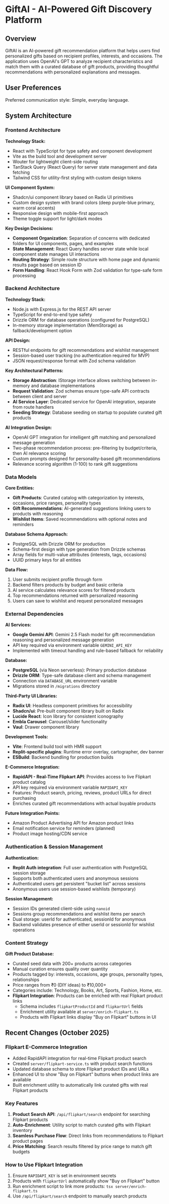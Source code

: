 # GiftAI - AI-Powered Gift Discovery Platform

## Overview

GiftAI is an AI-powered gift recommendation platform that helps users find personalized gifts based on recipient profiles, interests, and occasions. The application uses OpenAI's GPT to analyze recipient characteristics and match them with a curated database of gift products, providing thoughtful recommendations with personalized explanations and messages.

## User Preferences

Preferred communication style: Simple, everyday language.

## System Architecture

### Frontend Architecture

**Technology Stack:**
- React with TypeScript for type safety and component development
- Vite as the build tool and development server
- Wouter for lightweight client-side routing
- TanStack Query (React Query) for server state management and data fetching
- Tailwind CSS for utility-first styling with custom design tokens

**UI Component System:**
- Shadcn/ui component library based on Radix UI primitives
- Custom design system with brand colors (deep purple-blue primary, warm coral accents)
- Responsive design with mobile-first approach
- Theme toggle support for light/dark modes

**Key Design Decisions:**
- **Component Organization**: Separation of concerns with dedicated folders for UI components, pages, and examples
- **State Management**: React Query handles server state while local component state manages UI interactions
- **Routing Strategy**: Simple route structure with home page and dynamic results page based on session ID
- **Form Handling**: React Hook Form with Zod validation for type-safe form processing

### Backend Architecture

**Technology Stack:**
- Node.js with Express.js for the REST API server
- TypeScript for end-to-end type safety
- Drizzle ORM for database operations (configured for PostgreSQL)
- In-memory storage implementation (MemStorage) as fallback/development option

**API Design:**
- RESTful endpoints for gift recommendations and wishlist management
- Session-based user tracking (no authentication required for MVP)
- JSON request/response format with Zod schema validation

**Key Architectural Patterns:**
- **Storage Abstraction**: IStorage interface allows switching between in-memory and database implementations
- **Request Validation**: Zod schemas ensure type-safe API contracts between client and server
- **AI Service Layer**: Dedicated service for OpenAI integration, separate from route handlers
- **Seeding Strategy**: Database seeding on startup to populate curated gift products

**AI Integration Design:**
- OpenAI GPT integration for intelligent gift matching and personalized message generation
- Two-phase recommendation process: pre-filtering by budget/criteria, then AI relevance scoring
- Custom prompts designed for personality-based gift recommendations
- Relevance scoring algorithm (1-100) to rank gift suggestions

### Data Models

**Core Entities:**
- **Gift Products**: Curated catalog with categorization by interests, occasions, price ranges, personality types
- **Gift Recommendations**: AI-generated suggestions linking users to products with reasoning
- **Wishlist Items**: Saved recommendations with optional notes and reminders

**Database Schema Approach:**
- PostgreSQL with Drizzle ORM for production
- Schema-first design with type generation from Drizzle schemas
- Array fields for multi-value attributes (interests, tags, occasions)
- UUID primary keys for all entities

**Data Flow:**
1. User submits recipient profile through form
2. Backend filters products by budget and basic criteria
3. AI service calculates relevance scores for filtered products
4. Top recommendations returned with personalized reasoning
5. Users can save to wishlist and request personalized messages

### External Dependencies

**AI Services:**
- **Google Gemini API**: Gemini 2.5 Flash model for gift recommendation reasoning and personalized message generation
- API key required via environment variable `GEMINI_API_KEY`
- Implemented with timeout handling and rule-based fallback for reliability

**Database:**
- **PostgreSQL** (via Neon serverless): Primary production database
- **Drizzle ORM**: Type-safe database client and schema management
- Connection via `DATABASE_URL` environment variable
- Migrations stored in `/migrations` directory

**Third-Party UI Libraries:**
- **Radix UI**: Headless component primitives for accessibility
- **Shadcn/ui**: Pre-built component library built on Radix
- **Lucide React**: Icon library for consistent iconography
- **Embla Carousel**: Carousel/slider functionality
- **Vaul**: Drawer component library

**Development Tools:**
- **Vite**: Frontend build tool with HMR support
- **Replit-specific plugins**: Runtime error overlay, cartographer, dev banner
- **ESBuild**: Backend bundling for production builds

**E-Commerce Integration:**
- **RapidAPI - Real-Time Flipkart API**: Provides access to live Flipkart product catalog
- API key required via environment variable `RAPIDAPI_KEY`
- Features: Product search, pricing, reviews, product URLs for direct purchasing
- Enriches curated gift recommendations with actual buyable products

**Future Integration Points:**
- Amazon Product Advertising API for Amazon product links
- Email notification service for reminders (planned)
- Product image hosting/CDN service

### Authentication & Session Management

**Authentication:**
- **Replit Auth integration**: Full user authentication with PostgreSQL session storage
- Supports both authenticated users and anonymous sessions
- Authenticated users get persistent "bucket list" across sessions
- Anonymous users use session-based wishlists (temporary)

**Session Management:**
- Session IDs generated client-side using `nanoid`
- Sessions group recommendations and wishlist items per search
- Dual storage: userId for authenticated, sessionId for anonymous
- Backend validates presence of either userId or sessionId for wishlist operations

### Content Strategy

**Gift Product Database:**
- Curated seed data with 200+ products across categories
- Manual curation ensures quality over quantity
- Products tagged by: interests, occasions, age groups, personality types, relationships
- Price ranges from ₹0 (DIY ideas) to ₹10,000+
- Categories include: Technology, Books, Art, Sports, Fashion, Home, etc.
- **Flipkart Integration**: Products can be enriched with real Flipkart product links
  - Schema includes `flipkartProductId` and `flipkartUrl` fields
  - Enrichment utility available at `server/enrich-flipkart.ts`
  - Products with Flipkart links display "Buy on Flipkart" buttons in UI

## Recent Changes (October 2025)

### Flipkart E-Commerce Integration
- Added RapidAPI integration for real-time Flipkart product search
- Created `server/flipkart-service.ts` with product search functions
- Updated database schema to store Flipkart product IDs and URLs
- Enhanced UI to show "Buy on Flipkart" buttons when product links are available
- Built enrichment utility to automatically link curated gifts with real Flipkart products

### Key Features
1. **Product Search API**: `/api/flipkart/search` endpoint for searching Flipkart products
2. **Auto-Enrichment**: Utility script to match curated gifts with Flipkart inventory
3. **Seamless Purchase Flow**: Direct links from recommendations to Flipkart product pages
4. **Price Matching**: Search results filtered by price range to match gift budgets

### How to Use Flipkart Integration
1. Ensure `RAPIDAPI_KEY` is set in environment secrets
2. Products with `flipkartUrl` automatically show "Buy on Flipkart" button
3. Run enrichment script to link more products: `tsx server/enrich-flipkart.ts`
4. Use `/api/flipkart/search` endpoint to manually search products